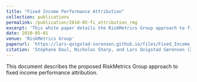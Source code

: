 ```yaml
---
title: "Fixed Income Performance Attribution"
collection: publications
permalink: /publication/2010-05-fi_attribution_rmg
excerpt: 'This white paper details the RiskMetrics Group approach to fixed income attribution.'
date: 2010-05-01
venue: 'RiskMetrics Group'
paperurl: 'https://lars-qvigstad-sorensen.github.io/files/Fixed_Income_Performance_Attribution_RiskMetrics_Group_2010.pdf'
citation: 'Stéphane Daul, Nicholas Sharp, and Lars Qvigstad Sørensen (2010). &quot;Fixed Income Performance Attribution&quot; <i>RiskMetrics Group White Paper</i>'
---
```


This document describes the proposed RiskMetrics Group approach to fixed income performance attribution.
